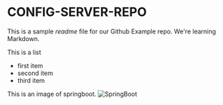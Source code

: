 # CONFIG-SERVER-REPO

This is a sample _readme_ file for our Github Example repo. We're learning Markdown.

This is a list
* first item
* second item
* third item

This is an image of springboot.
![SpringBoot](https://miro.medium.com/max/500/1*AbiX4LwtSNozoyfypcKvEg.png)
